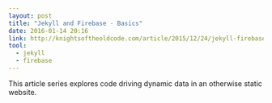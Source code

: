 ```yaml
---
layout: post
title: "Jekyll and Firebase - Basics"
date: 2016-01-14 20:16
link: http://knightsoftheoldcode.com/article/2015/12/24/jekyll-firebase-basics/
tool:
  - jekyll
  - firebase
---
```

This article series explores code driving dynamic data in an otherwise static website.